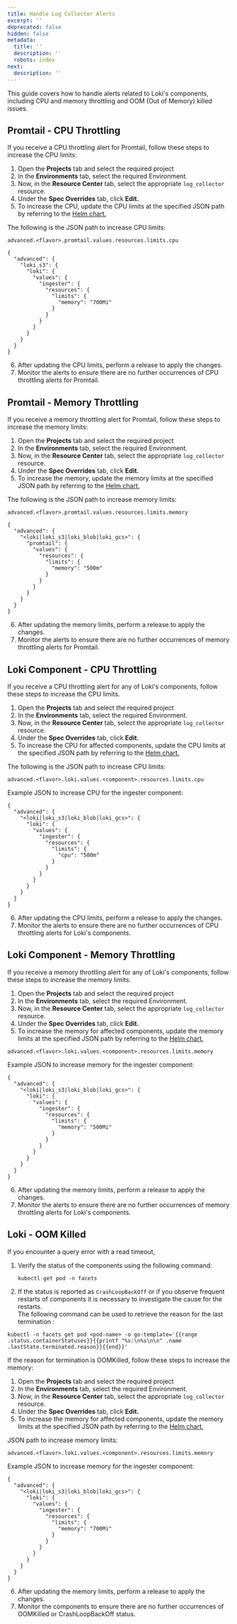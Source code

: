 ```yaml
---
title: Handle Log Collector Alerts
excerpt: ''
deprecated: false
hidden: false
metadata:
  title: ''
  description: ''
  robots: index
next:
  description: ''
---
```

This guide covers how to handle alerts related to Loki's components, including CPU and memory throttling and OOM (Out of Memory) killed issues.

## Promtail - CPU Throttling

If you receive a CPU throttling alert for Promtail, follow these steps to increase the CPU limits:

1. Open the **Projects** tab and select the required project
2. In the **Environments** tab, select the required Environment.  
3. Now, in the **Resource Center** tab, select the appropriate `log_collector` resource. 
4. Under the **Spec Overrides** tab, click **Edit.**
5. To increase the CPU, update the CPU limits at the specified JSON path by referring to the [Helm chart.](https://artifacthub.io/packages/helm/grafana/promtail?modal=values\&path=resources)

The following is the JSON path to increase CPU limits:

```Text JSON
advanced.<flavor>.promtail.values.resources.limits.cpu 
```

```Text Example
{
  "advanced": {
    "loki_s3": {
      "loki": {
        "values": {
          "ingester": {
            "resources": {
              "limits": {
                "memory": "700Mi"
              }
            }
          }
        }
      }
    }
  }
}
```

6. After updating the CPU limits, perform a release to apply the changes.
7. Monitor the alerts to ensure there are no further occurrences of CPU throttling alerts for Promtail.

## Promtail - Memory Throttling

If you receive a memory throttling alert for Promtail, follow these steps to increase the memory limits:

1. Open the **Projects** tab and select the required project
2. In the **Environments** tab, select the required Environment.  
3. Now, in the **Resource Center** tab, select the appropriate `log_collector` resource. 
4. Under the **Spec Overrides** tab, click **Edit.**
5. To increase the memory, update the memory limits at the specified JSON path by referring to the [Helm chart.](https://artifacthub.io/packages/helm/grafana/promtail?modal=values\&path=resources)

The following is the JSON path to increase memory limits:

```Text JSON
advanced.<flavor>.promtail.values.resources.limits.memory
```

```Text Example
{
  "advanced": {
    "<loki|loki_s3|loki_blob|loki_gcs>": {
      "promtail": {
        "values": {
          "resources": {
            "limits": {
              "memory": "500m"
            }
          }
        }
      }
    }
  }
}
```

6. After updating the memory limits, perform a release to apply the changes.
7. Monitor the alerts to ensure there are no further occurrences of memory throttling alerts for Promtail.

## Loki Component - CPU Throttling

If you receive a CPU throttling alert for any of Loki's components, follow these steps to increase the CPU limits.

1. Open the **Projects** tab and select the required project
2. In the **Environments** tab, select the required Environment.  
3. Now, in the **Resource Center** tab, select the appropriate `log_collector` resource. 
4. Under the **Spec Overrides** tab, click **Edit.**
5. To increase the CPU for affected components, update the CPU limits at the specified JSON path by referring to the [Helm chart.](https://artifacthub.io/packages/helm/grafana/loki-distributed?modal=values)

The following is the JSON path to increase CPU limits:

```Text JSON
advanced.<flavor>.loki.values.<component>.resources.limits.cpu  
```

Example JSON to increase CPU for the ingester component:

```Text Example
{
  "advanced": {
    "<loki|loki_s3|loki_blob|loki_gcs>": {
      "loki": {
        "values": {
          "ingester": {
            "resources": {
              "limits": {
                "cpu": "500m"
              }
            }
          }
        }
      }
    }
  }
}
```

6. After updating the CPU limits, perform a release to apply the changes.
7. Monitor the alerts to ensure there are no further occurrences of CPU throttling alerts for Loki's components.

## Loki Component - Memory Throttling

If you receive a memory throttling alert for any of Loki's components, follow these steps to increase the memory limits.

1. Open the **Projects** tab and select the required project
2. In the **Environments** tab, select the required Environment.  
3. Now, in the **Resource Center** tab, select the appropriate `log_collector` resource. 
4. Under the **Spec Overrides** tab, click **Edit.**
5. To increase the memory for affected components, update the memory limits at the specified JSON path by referring to the [Helm chart.](https://artifacthub.io/packages/helm/grafana/loki-distributed?modal=values)

```Text JSON
advanced.<flavor>.loki.values.<component>.resources.limits.memory
```

Example JSON to increase memory for the ingester component:

```Text Example
{  
  "advanced": {  
    "<loki|loki_s3|loki_blob|loki_gcs>": {  
      "loki": {  
        "values": {  
          "ingester": {  
            "resources": {  
              "limits": {  
                "memory": "500Mi"  
              }  
            }  
          }  
        }  
      }  
    }  
  }  
}
```

6. After updating the memory limits, perform a release to apply the changes.
7. Monitor the alerts to ensure there are no further occurrences of memory throttling alerts for Loki's components.

## Loki - OOM Killed

If you encounter a query error with a read timeout, 

1. Verify the status of the components using the following command:
   ```Text SHELL
   kubectl get pod -n facets
   ```
2. If the status is reported as `CrashLoopBackOff` or if you observe frequent restarts of components it is necessary to investigate the cause for the restarts.\
   The following command can be used to retrieve the reason for the last termination :

```Text SHELL
kubectl -n facets get pod <pod-name> -o go-template='{{range .status.containerStatuses}}{{printf "%s:\n%s\n\n" .name .lastState.terminated.reason}}{{end}}'
```

If the reason for termination is OOMKilled, follow these steps to increase the memory:

1. Open the **Projects** tab and select the required project
2. In the **Environments** tab, select the required Environment.  
3. Now, in the **Resource Center** tab, select the appropriate `log_collector` resource. 
4. Under the **Spec Overrides** tab, click **Edit.**
5. To increase the memory for affected components, update the memory limits at the specified JSON path by referring to the [Helm chart.](https://artifacthub.io/packages/helm/grafana/loki-distributed?modal=values)

JSON path to increase memory limits:

```Text JSON
advanced.<flavor>.loki.values.<component>.resources.limits.memory
```

Example JSON to increase memory for the ingester component:

```Text Example
{  
  "advanced": {  
    "<loki|loki_s3|loki_blob|loki_gcs>": {  
      "loki": {  
        "values": {  
          "ingester": {  
            "resources": {  
              "limits": {  
                "memory": "700Mi"  
              }  
            }  
          }  
        }  
      }  
    }  
  }  
}
```

6. After updating the memory limits, perform a release to apply the changes.
7. Monitor the components to ensure there are no further occurrences of OOMKilled or CrashLoopBackOff status.
